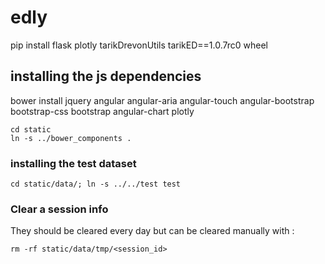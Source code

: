 # edly

pip install flask plotly tarikDrevonUtils tarikED==1.0.7rc0 wheel  

## installing the js dependencies
bower install jquery angular angular-aria angular-touch angular-bootstrap bootstrap-css bootstrap angular-chart plotly
```
cd static
ln -s ../bower_components .
```

### installing the test dataset
```
cd static/data/; ln -s ../../test test
```

### Clear a session info
They should be cleared every day but can be cleared manually with :
```
rm -rf static/data/tmp/<session_id>
```
